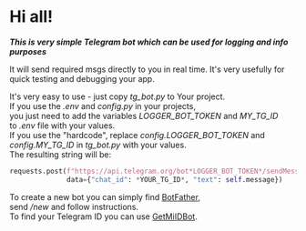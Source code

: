 # Hi all!
***This is very simple Telegram bot which can be used for logging and info purposes***

It will send required msgs directly to you in real time. It's very usefully for  
quick testing and debugging your app.

It's very easy to use - just copy _tg_bot.py_ to Your project.  
If you use the _.env_ and _config.py_ in your projects,  
you just need to add the variables _LOGGER_BOT_TOKEN_ and _MY_TG_ID_  
to _.env_ file with your values.  
If you use the "hardcode", replace _config.LOGGER_BOT_TOKEN_ and  
_config.MY_TG_ID_ in _tg_bot.py_ with your values.  
The resulting string will be:

```python
requests.post(f"https://api.telegram.org/bot*LOGGER_BOT_TOKEN*/sendMessage",  
              data={"chat_id": *YOUR_TG_ID*, "text": self.message})
```

To create a new bot you can simply find [BotFather](http://t.me/BotFather),  
send _/new_ and follow instructions.  
To find your Telegram ID you can use [GetMiIDBot](http://t.me/getmyid_bot).
